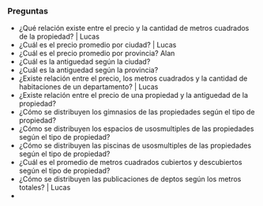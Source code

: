 ### Preguntas
* ¿Qué relación existe entre el precio y la cantidad de metros cuadrados de la propiedad? | Lucas
* ¿Cuál es el precio promedio por ciudad? | Lucas
* ¿Cuál es el precio promedio por provincia? Alan
* ¿Cuál es la antiguedad según la ciudad?
* ¿Cuál es la antiguedad según la provincia?
* ¿Existe relación entre el precio, los metros cuadrados y la cantidad de habitaciones de un departamento? | Lucas
* ¿Existe relación entre el precio de una propiedad y la antiguedad de la propiedad?
* ¿Cómo se distribuyen los gimnasios de las propiedades según el tipo de propiedad?
* ¿Cómo se distribuyen los espacios de usosmultiples de las propiedades según el tipo de propiedad?
* ¿Cómo se distribuyen las piscinas de usosmultiples de las propiedades según el tipo de propiedad?
* ¿Cuál es el promedio de metros cuadrados cubiertos y descubiertos según el tipo de propiedad?
* ¿Cómo se distribuyen las publicaciones de deptos según los metros totales? | Lucas
*
